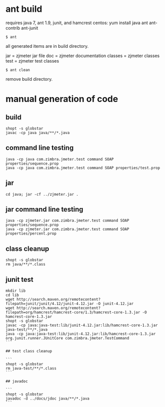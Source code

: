 # ant build
requires java 7, ant 1.9, junit, and hamcrest
centos: yum install java ant ant-contrib ant-junit

```
$ ant
```

all generated items are in build directory.

jar = zjmeter jar file
doc = zjmeter documentation
classes = zjmeter classes
test = zjmeter test classes

```
$ ant clean 
```

remove build directory.

# manual generation of code
## build

```
shopt -s globstar
javac -cp java java/**/*.java
```

## command line testing

```
java -cp java com.zimbra.jmeter.test command SOAP properties/sequence.prop
java -cp java com.zimbra.jmeter.test command SOAP properties/test.prop
```

## jar

```
cd java; jar -cf ../zjmeter.jar .
```

## jar command line testing

```
java -cp zjmeter.jar com.zimbra.jmeter.test command SOAP properties/sequence.prop
java -cp zjmeter.jar com.zimbra.jmeter.test command SOAP properties/percent.prop
```

## class cleanup

```
shopt -s globstar
rm java/**/*.class
```

## junit test

````
mkdir lib
cd lib
wget http://search.maven.org/remotecontent?filepath=junit/junit/4.12/junit-4.12.jar -O junit-4.12.jar
wget http://search.maven.org/remotecontent?filepath=org/hamcrest/hamcrest-core/1.3/hamcrest-core-1.3.jar -O hamcrest-core-1.3.jar
shopt -s globstar
javac -cp java:java-test:lib/junit-4.12.jar:lib/hamcrest-core-1.3.jar java-test/**/*.java
java -cp java:java-test:lib/junit-4.12.jar:lib/hamcrest-core-1.3.jar org.junit.runner.JUnitCore com.zimbra.jmeter.TestCommand
```

## test class cleanup

```
shopt -s globstar
rm java-test/**/*.class
```

## javadoc 

```
shopt -s globstar
javadoc -d ../docs/jdoc java/**/*.java
```
